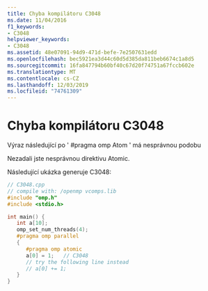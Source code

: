```yaml
---
title: Chyba kompilátoru C3048
ms.date: 11/04/2016
f1_keywords:
- C3048
helpviewer_keywords:
- C3048
ms.assetid: 48e07091-94d9-471d-befe-7e2507631edd
ms.openlocfilehash: bec5921ea3d44c60d5d385da811beb6674c1a8d5
ms.sourcegitcommit: 16fa847794b60bf40c67d20f74751a67fccb602e
ms.translationtype: MT
ms.contentlocale: cs-CZ
ms.lasthandoff: 12/03/2019
ms.locfileid: "74761309"
---
```

# <a name="compiler-error-c3048"></a>Chyba kompilátoru C3048

Výraz následující po ' #pragma omp Atom ' má nesprávnou podobu

Nezadali jste nesprávnou direktivu Atomic.

Následující ukázka generuje C3048:

```cpp
// C3048.cpp
// compile with: /openmp vcomps.lib
#include "omp.h"
#include <stdio.h>

int main() {
   int a[10];
   omp_set_num_threads(4);
   #pragma omp parallel
   {
      #pragma omp atomic
      a[0] = 1;   // C3048
      // try the following line instead
      // a[0] += 1;
   }
}
```
